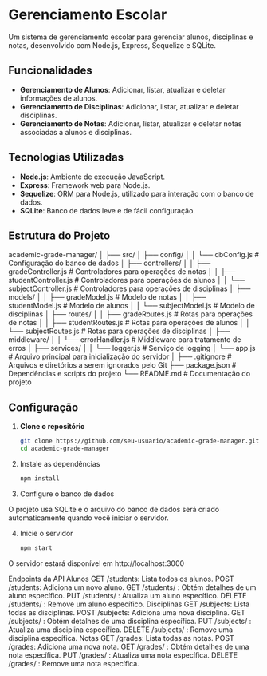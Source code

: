# Gerenciamento Escolar

Um sistema de gerenciamento escolar para gerenciar alunos, disciplinas e notas, desenvolvido com Node.js, Express, Sequelize e SQLite.

## Funcionalidades

- **Gerenciamento de Alunos**: Adicionar, listar, atualizar e deletar informações de alunos.
- **Gerenciamento de Disciplinas**: Adicionar, listar, atualizar e deletar disciplinas.
- **Gerenciamento de Notas**: Adicionar, listar, atualizar e deletar notas associadas a alunos e disciplinas.

## Tecnologias Utilizadas

- **Node.js**: Ambiente de execução JavaScript.
- **Express**: Framework web para Node.js.
- **Sequelize**: ORM para Node.js, utilizado para interação com o banco de dados.
- **SQLite**: Banco de dados leve e de fácil configuração.

## Estrutura do Projeto

academic-grade-manager/
│
├── src/
│ ├── config/
│ │ └── dbConfig.js # Configuração do banco de dados
│ ├── controllers/
│ │ ├── gradeController.js # Controladores para operações de notas
│ │ ├── studentController.js # Controladores para operações de alunos
│ │ └── subjectController.js # Controladores para operações de disciplinas
│ ├── models/
│ │ ├── gradeModel.js # Modelo de notas
│ │ ├── studentModel.js # Modelo de alunos
│ │ └── subjectModel.js # Modelo de disciplinas
│ ├── routes/
│ │ ├── gradeRoutes.js # Rotas para operações de notas
│ │ ├── studentRoutes.js # Rotas para operações de alunos
│ │ └── subjectRoutes.js # Rotas para operações de disciplinas
│ ├── middleware/
│ │ └── errorHandler.js # Middleware para tratamento de erros
│ ├── services/
│ │ └── logger.js # Serviço de logging
│ └── app.js # Arquivo principal para inicialização do servidor
│
├── .gitignore # Arquivos e diretórios a serem ignorados pelo Git
├── package.json # Dependências e scripts do projeto
└── README.md # Documentação do projeto

## Configuração

1. **Clone o repositório**

   ```bash
   git clone https://github.com/seu-usuario/academic-grade-manager.git
   cd academic-grade-manager
2. Instale as dependências
   ```bash
   npm install
3. Configure o banco de dados

O projeto usa SQLite e o arquivo do banco de dados será criado automaticamente quando você iniciar o servidor.

4. Inicie o servidor
    ```bash
   npm start
O servidor estará disponível em http://localhost:3000

Endpoints da API
Alunos
GET /students: Lista todos os alunos.
POST /students: Adiciona um novo aluno.
GET /students/
: Obtém detalhes de um aluno específico.
PUT /students/
: Atualiza um aluno específico.
DELETE /students/
: Remove um aluno específico.
Disciplinas
GET /subjects: Lista todas as disciplinas.
POST /subjects: Adiciona uma nova disciplina.
GET /subjects/
: Obtém detalhes de uma disciplina específica.
PUT /subjects/
: Atualiza uma disciplina específica.
DELETE /subjects/
: Remove uma disciplina específica.
Notas
GET /grades: Lista todas as notas.
POST /grades: Adiciona uma nova nota.
GET /grades/
: Obtém detalhes de uma nota específica.
PUT /grades/
: Atualiza uma nota específica.
DELETE /grades/
: Remove uma nota específica.

